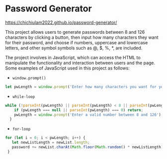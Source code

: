 # Password Generator 

https://chichiulam2022.github.io/password-generator/

This project allows users to generate passwords between 8 and 126 characters by clicking a button, then input how many characters they want for their password, and choose if numbers, uppercase and lowercase letters, and other symbol symbols such as @, $, %, *, are included.

The project involves in JavaScript, which can access the HTML to manipulate the functionality and interaction between users and the page. Some examples of JavaScript used in this project as follows:

* `window.prompt()`
```JavaScript
let pwLength = window.prompt('Enter how many characters you want for your password. Press 0 or cancel to exit.');
```


* `while-loop`
```JavaScript
while (!parseInt(pwLength) || parseInt(pwLength) < 8 || parseInt(pwLength) > 126) {
    if (pwLength === null || parseInt(pwLength) === 0) return;
    pwLength = window.prompt('Enter a valid number between 8 and 126');
  }
 ```
 
 * `for-loop`
 ```JavaScript
 for (let i = 0; i < pwLength; i++) {
    let newListLength = newList.length;
    password += newList.charAt(Math.floor(Math.random() * newListLength));
  }
  ```
